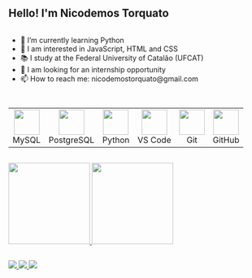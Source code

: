 ## Hello! I'm Nicodemos Torquato

<div style="display: flex; align-items: flex-start;">
  <div style="flex: 1;">
    <ul>
      <li> 🌱 I’m currently learning Python</li>
      <li> 📒 I am interested in JavaScript, HTML and CSS</li>
      <li> 📚 I study at the Federal University of Catalão (UFCAT)</li> 
      <li> 👯 I am looking for an internship opportunity</li>
      <li> 📫 How to reach me: nicodemostorquato@gmail.com</li>
    </ul>
  </div>
</div>



##


<div align="left">
  <table>
    <tr>
      <td align="center">
        <img src="https://cdn.jsdelivr.net/gh/devicons/devicon/icons/mysql/mysql-original.svg" width="50px"/><br>MySQL
      </td>
      <td align="center">
        <img src="https://cdn.jsdelivr.net/gh/devicons/devicon/icons/postgresql/postgresql-original.svg" width="50px"/><br>PostgreSQL
      </td>
      <td align="center">
        <img src="https://cdn.jsdelivr.net/gh/devicons/devicon/icons/python/python-original.svg" width="50px"/><br>Python
      </td>
      <td align="center">
        <img src="https://cdn.jsdelivr.net/gh/devicons/devicon/icons/vscode/vscode-original.svg" width="50px"/><br>VS Code
      </td>
      <td align="center">
        <img src="https://cdn.jsdelivr.net/gh/devicons/devicon/icons/git/git-original.svg" width="50px"/><br>Git
      </td>
      <td align="center">
        <img src="https://cdn.jsdelivr.net/gh/devicons/devicon/icons/github/github-original.svg" width="50px"/><br>GitHub
      </td>
    </tr>
  </table>
</div>



##
<div>
    <a href="https://beacons.ai/NiTorquato">
    <img height="160em" src="https://github-readme-stats.vercel.app/api?username=NiTorquato&show_icons=true&theme=dark&include_all_commits=true&count_private=true"/>
    <img height="160em" src="https://github-readme-stats.vercel.app/api/top-langs/?username=NiTorquato&layout=compact&langs_count=16&theme=dark"/>
</div>

##
<div> 
  <a href="https://www.instagram.com/nicodemos_torquato/" target="_blank">
    <img src="https://img.shields.io/badge/-Instagram-%23E4405F?style=for-the-badge&logo=instagram&logoColor=white">
  </a> 
  <a href="mailto:nicodemostorquato@gmail.com">
    <img src="https://img.shields.io/badge/-Gmail-%23333?style=for-the-badge&logo=gmail&logoColor=white">
  </a>
  <a href="https://www.linkedin.com/in/nicodemos-torquato/" target="_blank">
    <img src="https://img.shields.io/badge/-LinkedIn-%230077B5?style=for-the-badge&logo=linkedin&logoColor=white">
  </a> 
</div>

